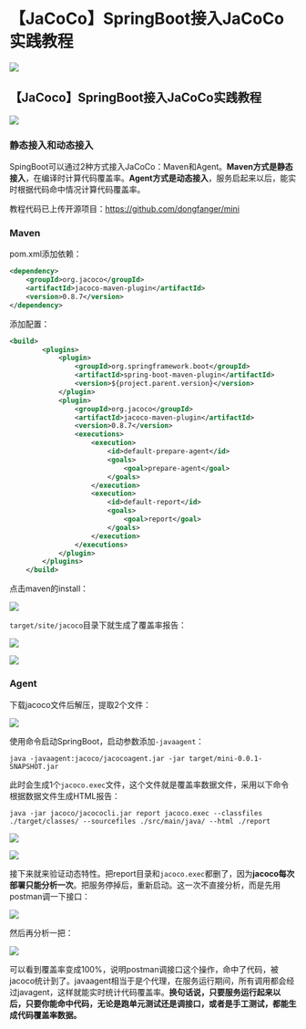 # 【JaCoCo】SpringBoot接入JaCoCo实践教程
![](../wanggang.png)

## 【JaCoco】SpringBoot接入JaCoCo实践教程
![](../wanggang.png)

### 静态接入和动态接入

SpingBoot可以通过2种方式接入JaCoCo：Maven和Agent。**Maven方式是静态接入**，在编译时计算代码覆盖率。**Agent方式是动态接入**，服务启起来以后，能实时根据代码命中情况计算代码覆盖率。     

教程代码已上传开源项目：https://github.com/dongfanger/mini                                                                                                                                                                                                                                                                                                                                                                                                                                  

### Maven

pom.xml添加依赖：

```xml
<dependency>
    <groupId>org.jacoco</groupId>
    <artifactId>jacoco-maven-plugin</artifactId>
    <version>0.8.7</version>
</dependency>
```

添加配置：

```xml
<build>
        <plugins>
            <plugin>
                <groupId>org.springframework.boot</groupId>
                <artifactId>spring-boot-maven-plugin</artifactId>
                <version>${project.parent.version}</version>
            </plugin>
            <plugin>
                <groupId>org.jacoco</groupId>
                <artifactId>jacoco-maven-plugin</artifactId>
                <version>0.8.7</version>
                <executions>
                    <execution>
                        <id>default-prepare-agent</id>
                        <goals>
                            <goal>prepare-agent</goal>
                        </goals>
                    </execution>
                    <execution>
                        <id>default-report</id>
                        <goals>
                            <goal>report</goal>
                        </goals>
                    </execution>
                </executions>
            </plugin>
        </plugins>
    </build>
```

点击maven的install：

![](001002-【JaCoCo】SpringBoot接入JaCoCo实践教程/2022-04-15-21-40-33-image.png)

`target/site/jacoco`目录下就生成了覆盖率报告：

![](001002-【JaCoCo】SpringBoot接入JaCoCo实践教程/2022-04-15-21-41-05-image.png)

![](001002-【JaCoCo】SpringBoot接入JaCoCo实践教程/2022-04-15-21-44-29-image.png)

### Agent

下载jacoco文件后解压，提取2个文件：

![](001002-【JaCoCo】SpringBoot接入JaCoCo实践教程/2022-04-15-21-45-13-image.png)

使用命令启动SpringBoot，启动参数添加`-javaagent`：

```shell
java -javaagent:jacoco/jacocoagent.jar -jar target/mini-0.0.1-SNAPSHOT.jar
```

此时会生成1个`jacoco.exec`文件，这个文件就是覆盖率数据文件，采用以下命令根据数据文件生成HTML报告：

```shell
java -jar jacoco/jacococli.jar report jacoco.exec --classfiles ./target/classes/ --sourcefiles ./src/main/java/ --html ./report
```

![](001002-【JaCoCo】SpringBoot接入JaCoCo实践教程/2022-04-15-21-51-41-image.png)

![](001002-【JaCoCo】SpringBoot接入JaCoCo实践教程/2022-04-15-21-52-23-image.png)

接下来就来验证动态特性。把report目录和`jacoco.exec`都删了，因为**jacoco每次部署只能分析一次**。把服务停掉后，重新启动。这一次不直接分析，而是先用postman调一下接口：

![](001002-【JaCoCo】SpringBoot接入JaCoCo实践教程/2022-04-15-21-55-20-image.png)

然后再分析一把：

![](001002-【JaCoCo】SpringBoot接入JaCoCo实践教程/2022-04-15-21-56-01-image.png)

可以看到覆盖率变成100%，说明postman调接口这个操作，命中了代码，被jacoco统计到了。javaagent相当于是个代理，在服务运行期间，所有调用都会经过javagent，这样就能实时统计代码覆盖率。**换句话说，只要服务运行起来以后，只要你能命中代码，无论是跑单元测试还是调接口，或者是手工测试，都能生成代码覆盖率数据。**


